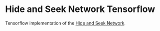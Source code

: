 # Hide and Seek Network Tensorflow
Tensorflow implementation of the [Hide and Seek Network](https://arxiv.org/abs/1704.04232).

